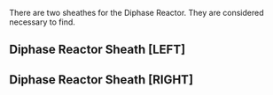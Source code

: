 There are two sheathes for the Diphase Reactor. They are considered necessary to find.

## Diphase Reactor Sheath \[LEFT]

## Diphase Reactor Sheath \[RIGHT]